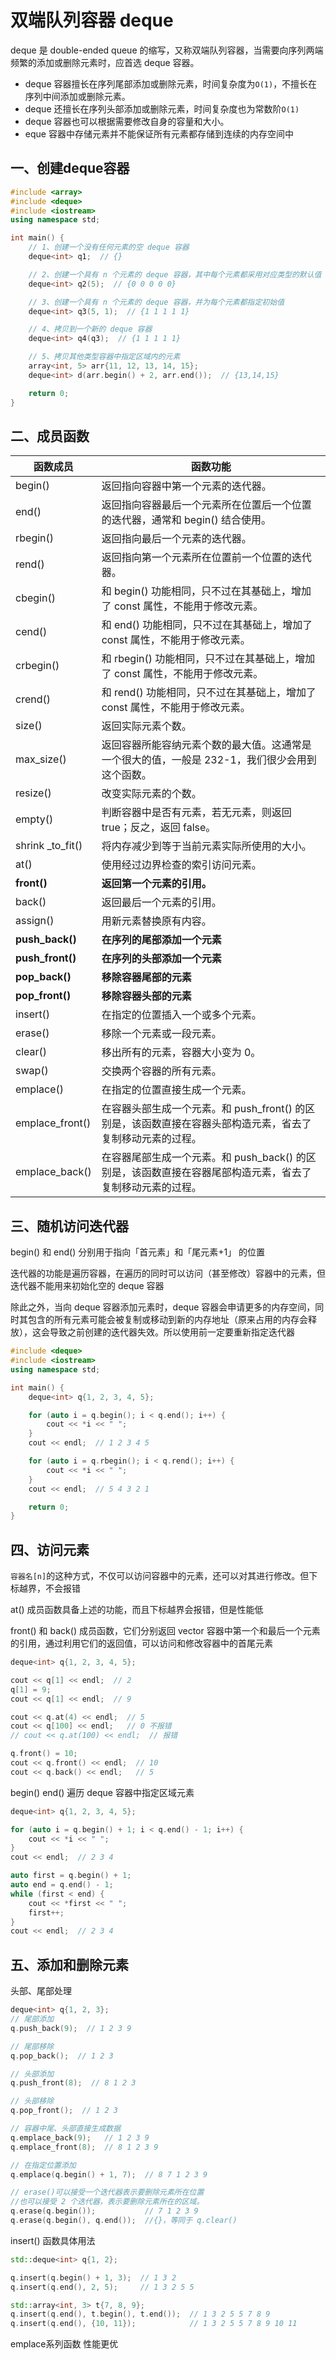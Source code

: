 # 双端队列容器 deque

deque 是 double-ended queue 的缩写，又称双端队列容器，当需要向序列两端频繁的添加或删除元素时，应首选 deque 容器。

- deque 容器擅长在序列尾部添加或删除元素，时间复杂度为`O(1)`，不擅长在序列中间添加或删除元素。
- deque 还擅长在序列头部添加或删除元素，时间复杂度也为常数阶`O(1)`
- deque 容器也可以根据需要修改自身的容量和大小。
- eque 容器中存储元素并不能保证所有元素都存储到连续的内存空间中

## 一、创建deque容器

```cpp
#include <array>
#include <deque>
#include <iostream>
using namespace std;

int main() {
    // 1、创建一个没有任何元素的空 deque 容器
    deque<int> q1;  // {}

    // 2、创建一个具有 n 个元素的 deque 容器，其中每个元素都采用对应类型的默认值
    deque<int> q2(5);  // {0 0 0 0 0}

    // 3、创建一个具有 n 个元素的 deque 容器，并为每个元素都指定初始值
    deque<int> q3(5, 1);  // {1 1 1 1 1}

    // 4、拷贝到一个新的 deque 容器
    deque<int> q4(q3);  // {1 1 1 1 1}

    // 5、拷贝其他类型容器中指定区域内的元素
    array<int, 5> arr{11, 12, 13, 14, 15};
    deque<int> d(arr.begin() + 2, arr.end());  // {13,14,15}

    return 0;
}
```

## 二、成员函数

| 函数成员         | 函数功能                                                     |
| ---------------- | ------------------------------------------------------------ |
| begin()          | 返回指向容器中第一个元素的迭代器。                           |
| end()            | 返回指向容器最后一个元素所在位置后一个位置的迭代器，通常和 begin() 结合使用。 |
| rbegin()         | 返回指向最后一个元素的迭代器。                               |
| rend()           | 返回指向第一个元素所在位置前一个位置的迭代器。               |
| cbegin()         | 和 begin() 功能相同，只不过在其基础上，增加了 const 属性，不能用于修改元素。 |
| cend()           | 和 end() 功能相同，只不过在其基础上，增加了 const 属性，不能用于修改元素。 |
| crbegin()        | 和 rbegin() 功能相同，只不过在其基础上，增加了 const 属性，不能用于修改元素。 |
| crend()          | 和 rend() 功能相同，只不过在其基础上，增加了 const 属性，不能用于修改元素。 |
| size()           | 返回实际元素个数。                                           |
| max_size()       | 返回容器所能容纳元素个数的最大值。这通常是一个很大的值，一般是 232-1，我们很少会用到这个函数。 |
| resize()         | 改变实际元素的个数。                                         |
| empty()          | 判断容器中是否有元素，若无元素，则返回 true；反之，返回 false。 |
| shrink _to_fit() | 将内存减少到等于当前元素实际所使用的大小。                   |
| at()             | 使用经过边界检查的索引访问元素。                             |
| **front()**      | **返回第一个元素的引用。**                                   |
| back()           | 返回最后一个元素的引用。                                     |
| assign()         | 用新元素替换原有内容。                                       |
| **push_back()**  | **在序列的尾部添加一个元素**                                 |
| **push_front()** | **在序列的头部添加一个元素**                                 |
| **pop_back()**   | **移除容器尾部的元素**                                       |
| **pop_front()**  | **移除容器头部的元素**                                       |
| insert()         | 在指定的位置插入一个或多个元素。                             |
| erase()          | 移除一个元素或一段元素。                                     |
| clear()          | 移出所有的元素，容器大小变为 0。                             |
| swap()           | 交换两个容器的所有元素。                                     |
| emplace()        | 在指定的位置直接生成一个元素。                               |
| emplace_front()  | 在容器头部生成一个元素。和 push_front() 的区别是，该函数直接在容器头部构造元素，省去了复制移动元素的过程。 |
| emplace_back()   | 在容器尾部生成一个元素。和 push_back() 的区别是，该函数直接在容器尾部构造元素，省去了复制移动元素的过程。 |

## 三、随机访问迭代器

begin() 和 end() 分别用于指向「首元素」和「尾元素+1」 的位置

迭代器的功能是遍历容器，在遍历的同时可以访问（甚至修改）容器中的元素，但迭代器不能用来初始化空的 deque 容器

除此之外，当向 deque 容器添加元素时，deque 容器会申请更多的内存空间，同时其包含的所有元素可能会被复制或移动到新的内存地址（原来占用的内存会释放），这会导致之前创建的迭代器失效。所以使用前一定要重新指定迭代器

```cpp
#include <deque>
#include <iostream>
using namespace std;

int main() {
    deque<int> q{1, 2, 3, 4, 5};

    for (auto i = q.begin(); i < q.end(); i++) {
        cout << *i << " ";
    }
    cout << endl;  // 1 2 3 4 5

    for (auto i = q.rbegin(); i < q.rend(); i++) {
        cout << *i << " ";
    }
    cout << endl;  // 5 4 3 2 1

    return 0;
}
```

## 四、访问元素

`容器名[n]`的这种方式，不仅可以访问容器中的元素，还可以对其进行修改。但下标越界，不会报错

at() 成员函数具备上述的功能，而且下标越界会报错，但是性能低

 front() 和 back() 成员函数，它们分别返回 vector 容器中第一个和最后一个元素的引用，通过利用它们的返回值，可以访问和修改容器中的首尾元素

```cpp
deque<int> q{1, 2, 3, 4, 5};

cout << q[1] << endl;  // 2
q[1] = 9;
cout << q[1] << endl;  // 9

cout << q.at(4) << endl;  // 5
cout << q[100] << endl;   // 0 不报错
// cout << q.at(100) << endl;  // 报错

q.front() = 10;
cout << q.front() << endl;  // 10
cout << q.back() << endl;   // 5
```

begin() end() 遍历 deque 容器中指定区域元素

```cpp
deque<int> q{1, 2, 3, 4, 5};

for (auto i = q.begin() + 1; i < q.end() - 1; i++) {
    cout << *i << " ";
}
cout << endl;  // 2 3 4

auto first = q.begin() + 1;
auto end = q.end() - 1;
while (first < end) {
    cout << *first << " ";
    first++;
}
cout << endl;  // 2 3 4
```

## 五、添加和删除元素

头部、尾部处理

```cpp
deque<int> q{1, 2, 3};
// 尾部添加
q.push_back(9);  // 1 2 3 9

// 尾部移除
q.pop_back();  // 1 2 3

// 头部添加
q.push_front(8);  // 8 1 2 3

// 头部移除
q.pop_front();  // 1 2 3

// 容器中尾、头部直接生成数据
q.emplace_back(9);   // 1 2 3 9
q.emplace_front(8);  // 8 1 2 3 9

// 在指定位置添加
q.emplace(q.begin() + 1, 7);  // 8 7 1 2 3 9

// erase()可以接受一个迭代器表示要删除元素所在位置
//也可以接受 2 个迭代器，表示要删除元素所在的区域。
q.erase(q.begin());           // 7 1 2 3 9
q.erase(q.begin(), q.end());  //{}，等同于 q.clear()
```

insert() 函数具体用法

```cpp
std::deque<int> q{1, 2};

q.insert(q.begin() + 1, 3);  // 1 3 2
q.insert(q.end(), 2, 5);     // 1 3 2 5 5

std::array<int, 3> t{7, 8, 9};
q.insert(q.end(), t.begin(), t.end());  // 1 3 2 5 5 7 8 9
q.insert(q.end(), {10, 11});            // 1 3 2 5 5 7 8 9 10 11
```

emplace系列函数 性能更优

